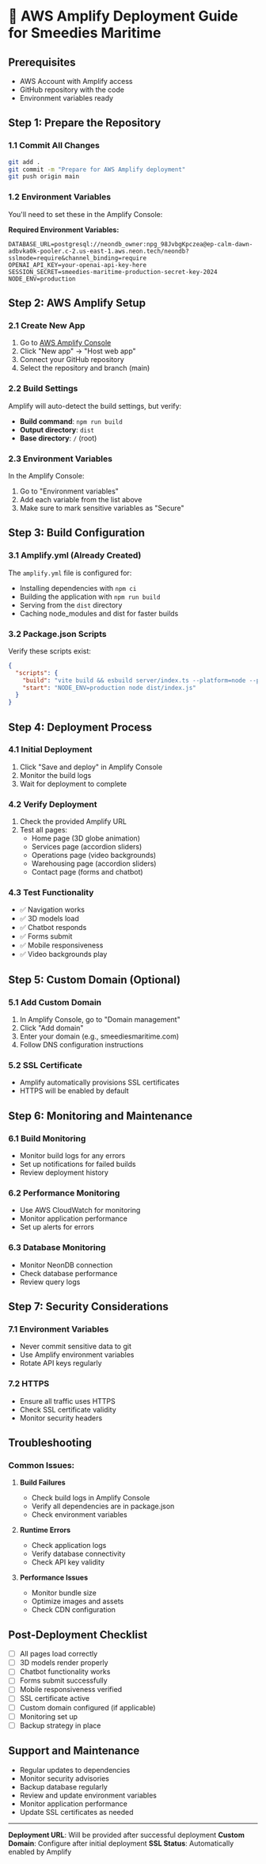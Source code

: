 # 🚀 AWS Amplify Deployment Guide for Smeedies Maritime

## Prerequisites
- AWS Account with Amplify access
- GitHub repository with the code
- Environment variables ready

## Step 1: Prepare the Repository

### 1.1 Commit All Changes
```bash
git add .
git commit -m "Prepare for AWS Amplify deployment"
git push origin main
```

### 1.2 Environment Variables
You'll need to set these in the Amplify Console:

**Required Environment Variables:**
```
DATABASE_URL=postgresql://neondb_owner:npg_98JvbgKpczea@ep-calm-dawn-adbvka0k-pooler.c-2.us-east-1.aws.neon.tech/neondb?sslmode=require&channel_binding=require
OPENAI_API_KEY=your-openai-api-key-here
SESSION_SECRET=smeedies-maritime-production-secret-key-2024
NODE_ENV=production
```

## Step 2: AWS Amplify Setup

### 2.1 Create New App
1. Go to [AWS Amplify Console](https://console.aws.amazon.com/amplify/)
2. Click "New app" → "Host web app"
3. Connect your GitHub repository
4. Select the repository and branch (main)

### 2.2 Build Settings
Amplify will auto-detect the build settings, but verify:
- **Build command**: `npm run build`
- **Output directory**: `dist`
- **Base directory**: `/` (root)

### 2.3 Environment Variables
In the Amplify Console:
1. Go to "Environment variables"
2. Add each variable from the list above
3. Make sure to mark sensitive variables as "Secure"

## Step 3: Build Configuration

### 3.1 Amplify.yml (Already Created)
The `amplify.yml` file is configured for:
- Installing dependencies with `npm ci`
- Building the application with `npm run build`
- Serving from the `dist` directory
- Caching node_modules and dist for faster builds

### 3.2 Package.json Scripts
Verify these scripts exist:
```json
{
  "scripts": {
    "build": "vite build && esbuild server/index.ts --platform=node --packages=external --bundle --format=esm --outdir=dist",
    "start": "NODE_ENV=production node dist/index.js"
  }
}
```

## Step 4: Deployment Process

### 4.1 Initial Deployment
1. Click "Save and deploy" in Amplify Console
2. Monitor the build logs
3. Wait for deployment to complete

### 4.2 Verify Deployment
1. Check the provided Amplify URL
2. Test all pages:
   - Home page (3D globe animation)
   - Services page (accordion sliders)
   - Operations page (video backgrounds)
   - Warehousing page (accordion sliders)
   - Contact page (forms and chatbot)

### 4.3 Test Functionality
- ✅ Navigation works
- ✅ 3D models load
- ✅ Chatbot responds
- ✅ Forms submit
- ✅ Mobile responsiveness
- ✅ Video backgrounds play

## Step 5: Custom Domain (Optional)

### 5.1 Add Custom Domain
1. In Amplify Console, go to "Domain management"
2. Click "Add domain"
3. Enter your domain (e.g., smeediesmaritime.com)
4. Follow DNS configuration instructions

### 5.2 SSL Certificate
- Amplify automatically provisions SSL certificates
- HTTPS will be enabled by default

## Step 6: Monitoring and Maintenance

### 6.1 Build Monitoring
- Monitor build logs for any errors
- Set up notifications for failed builds
- Review deployment history

### 6.2 Performance Monitoring
- Use AWS CloudWatch for monitoring
- Monitor application performance
- Set up alerts for errors

### 6.3 Database Monitoring
- Monitor NeonDB connection
- Check database performance
- Review query logs

## Step 7: Security Considerations

### 7.1 Environment Variables
- Never commit sensitive data to git
- Use Amplify environment variables
- Rotate API keys regularly

### 7.2 HTTPS
- Ensure all traffic uses HTTPS
- Check SSL certificate validity
- Monitor security headers

## Troubleshooting

### Common Issues:

1. **Build Failures**
   - Check build logs in Amplify Console
   - Verify all dependencies are in package.json
   - Check environment variables

2. **Runtime Errors**
   - Check application logs
   - Verify database connectivity
   - Check API key validity

3. **Performance Issues**
   - Monitor bundle size
   - Optimize images and assets
   - Check CDN configuration

## Post-Deployment Checklist

- [ ] All pages load correctly
- [ ] 3D models render properly
- [ ] Chatbot functionality works
- [ ] Forms submit successfully
- [ ] Mobile responsiveness verified
- [ ] SSL certificate active
- [ ] Custom domain configured (if applicable)
- [ ] Monitoring set up
- [ ] Backup strategy in place

## Support and Maintenance

- Regular updates to dependencies
- Monitor security advisories
- Backup database regularly
- Review and update environment variables
- Monitor application performance
- Update SSL certificates as needed

---

**Deployment URL**: Will be provided after successful deployment
**Custom Domain**: Configure after initial deployment
**SSL Status**: Automatically enabled by Amplify
